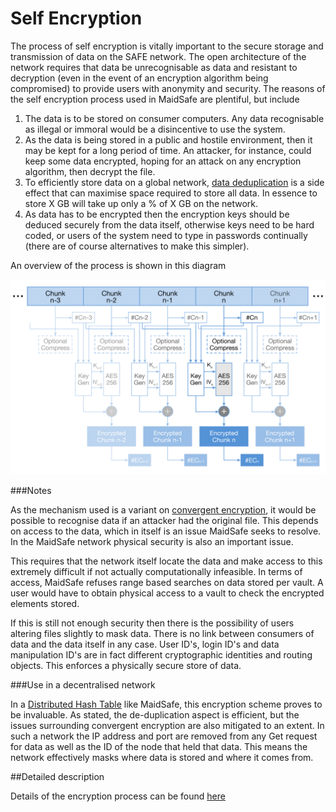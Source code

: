 # Self Encryption

The process of self encryption is vitally important to the secure storage and transmission of data on the SAFE network. The open architecture of the network requires that data be unrecognisable as data and resistant to decryption (even in the event of an encryption algorithm being compromised) to provide users with anonymity and security. The reasons of the self encryption process used in MaidSafe are plentiful, but include

1. The data is to be stored on consumer computers. Any data recognisable as illegal or immoral would be a disincentive to use the system.
2. As the data is being stored in a public and hostile environment, then it may be kept for a long period of time. An attacker, for instance, could keep some data encrypted, hoping for an attack on any encryption algorithm, then decrypt the file.
3. To efficiently store data on a global network, [data deduplication](http://en.wikipedia.org/wiki/Data_deduplication) is a side effect that can maximise space required to store all data. In essence to store X GB will take up only a % of X GB on the network.
4. As data has to be encrypted then the encryption keys should be deduced securely from the data itself, otherwise keys need to be hard coded, or users of the system need to type in passwords continually (there are of course alternatives to make this simpler).

An overview of the process is shown in this diagram

![Figure 1-1](./img/self-encryption.png)


###Notes

As the mechanism used is a variant on [convergent encryption](http://en.wikipedia.org/wiki/Convergent_encryption), it would be possible to recognise data if an attacker had the original file. This depends on access to the data, which in itself is an issue MaidSafe seeks to resolve. In the MaidSafe network physical security is also an important issue.

This requires that the network itself locate the data and make access to this extremely difficult if not actually computationally infeasible. In terms of access, MaidSafe refuses range based searches on data stored per vault. A user would have to obtain physical access to a vault to check the encrypted elements stored.

If this is still not enough security then there is the possibility of users altering files slightly to mask data. There is no link between consumers of data and the data itself in any case. User ID's, login ID's and data manipulation ID's are in fact different cryptographic identities and routing objects. This enforces a physically secure store of data.

###Use in a decentralised network

In a [Distributed Hash Table](http://en.wikipedia.org/wiki/Distributed_hash_table) like MaidSafe, this encryption scheme proves to be invaluable. As stated, the de-duplication aspect is efficient, but the issues surrounding convergent encryption are also mitigated to an extent. In such a network the IP address and port are removed from any Get request for data as well as the ID of the node that held that data. This means the network effectively masks where data is stored and where it comes from.

##Detailed description

Details of the encryption process can be found [here](https://github.com/maidsafe/MaidSafe-Encrypt/wiki/Documentation)

